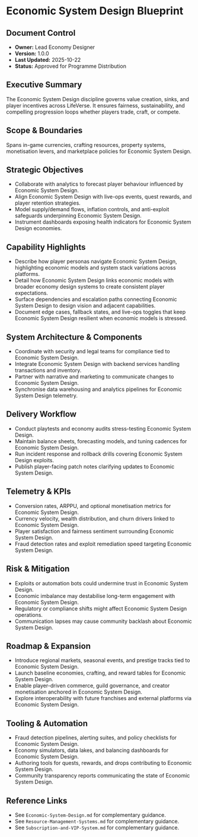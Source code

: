 # Economic System Design Blueprint
## Document Control
- **Owner:** Lead Economy Designer
- **Version:** 1.0.0
- **Last Updated:** 2025-10-22
- **Status:** Approved for Programme Distribution

## Executive Summary
The Economic System Design discipline governs value creation, sinks, and player incentives across
LifeVerse. It ensures fairness, sustainability, and compelling progression loops whether players
trade, craft, or compete.

## Scope & Boundaries
Spans in-game currencies, crafting resources, property systems, monetisation levers, and marketplace
policies for Economic System Design.

## Strategic Objectives
- Collaborate with analytics to forecast player behaviour influenced by Economic System Design.
- Align Economic System Design with live-ops events, quest rewards, and player retention strategies.
- Model supply/demand flows, inflation controls, and anti-exploit safeguards underpinning Economic System Design.
- Instrument dashboards exposing health indicators for Economic System Design economies.

## Capability Highlights
- Describe how player personas navigate Economic System Design, highlighting economic models and system stack variations across platforms.
- Detail how Economic System Design links economic models with broader economy design systems to create consistent player expectations.
- Surface dependencies and escalation paths connecting Economic System Design to design vision and adjacent capabilities.
- Document edge cases, fallback states, and live-ops toggles that keep Economic System Design resilient when economic models is stressed.

## System Architecture & Components
- Coordinate with security and legal teams for compliance tied to Economic System Design.
- Integrate Economic System Design with backend services handling transactions and inventory.
- Partner with narrative and marketing to communicate changes to Economic System Design.
- Synchronise data warehousing and analytics pipelines for Economic System Design telemetry.

## Delivery Workflow
- Conduct playtests and economy audits stress-testing Economic System Design.
- Maintain balance sheets, forecasting models, and tuning cadences for Economic System Design.
- Run incident response and rollback drills covering Economic System Design exploits.
- Publish player-facing patch notes clarifying updates to Economic System Design.

## Telemetry & KPIs
- Conversion rates, ARPPU, and optional monetisation metrics for Economic System Design.
- Currency velocity, wealth distribution, and churn drivers linked to Economic System Design.
- Player satisfaction and fairness sentiment surrounding Economic System Design.
- Fraud detection rates and exploit remediation speed targeting Economic System Design.

## Risk & Mitigation
- Exploits or automation bots could undermine trust in Economic System Design.
- Economic imbalance may destabilise long-term engagement with Economic System Design.
- Regulatory or compliance shifts might affect Economic System Design operations.
- Communication lapses may cause community backlash about Economic System Design.

## Roadmap & Expansion
- Introduce regional markets, seasonal events, and prestige tracks tied to Economic System Design.
- Launch baseline economies, crafting, and reward tables for Economic System Design.
- Enable player-driven commerce, guild governance, and creator monetisation anchored in Economic System Design.
- Explore interoperability with future franchises and external platforms via Economic System Design.

## Tooling & Automation
- Fraud detection pipelines, alerting suites, and policy checklists for Economic System Design.
- Economy simulators, data lakes, and balancing dashboards for Economic System Design.
- Authoring tools for quests, rewards, and drops contributing to Economic System Design.
- Community transparency reports communicating the state of Economic System Design.

## Reference Links
- See `Economic-System-Design.md` for complementary guidance.
- See `Resource-Management-Systems.md` for complementary guidance.
- See `Subscription-and-VIP-System.md` for complementary guidance.
